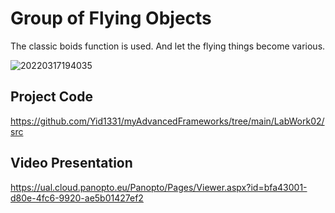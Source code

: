# Group of Flying Objects
The classic boids function is used.
And let the flying things become various.

![20220317194035](https://user-images.githubusercontent.com/81423727/158883690-a9ec6159-ac63-447e-8e32-2ac546f3db52.png)

## Project Code
https://github.com/Yid1331/myAdvancedFrameworks/tree/main/LabWork02/src

## Video Presentation
https://ual.cloud.panopto.eu/Panopto/Pages/Viewer.aspx?id=bfa43001-d80e-4fc6-9920-ae5b01427ef2
